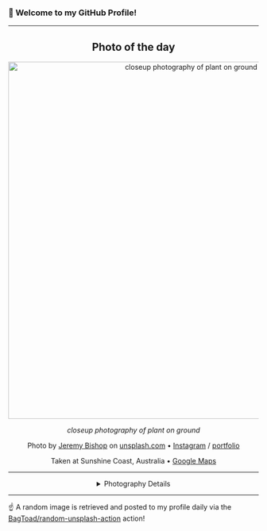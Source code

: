 ### 👋 Welcome to my GitHub Profile!

----
<div align="center">

## Photo of the day
  
  <a href="https://unsplash.com/photos/closeup-photography-of-plant-on-ground-vGjGvtSfys4"><img width="720" src="https://images.unsplash.com/photo-1458014854819-1a40aa70211c?crop=entropy&cs=tinysrgb&fit=max&fm=jpg&ixid=M3w1OTQ0OTd8MHwxfHJhbmRvbXx8fHx8fHx8fDE3MjE4MDEyOTF8&ixlib=rb-4.0.3&q=80&w=1080" alt="closeup photography of plant on ground"></a>
  
  <em>closeup photography of plant on ground</em>
  
  <em></em>

  Photo by [Jeremy Bishop](https://www.jeremybishopphotography.com) on [unsplash.com](https://unsplash.com/) • [Instagram](https://instagram.com/stillbish) / [portfolio](https://www.jeremybishopphotography.com)
  
  Taken at Sunshine Coast, Australia • [Google Maps](https://www.google.com/maps/search/?api=1&query=-26.6559759,153.0918365)
  
  ---
  
<details>
<summary>Photography Details</summary>
  
| Parameter     | Value |
| ------------- | ----- |
| Camera Model  | Canon EOS 7D |
| Exposure Time | 1/40 |
| Aperture      | 1.8 |
| Focal Length  | 50.0 |
| ISO           | 800 |
| Location      | Sunshine Coast, Australia (Australia) |
| Coordinates   | Latitude -26.6559759, Longitude 153.0918365 |

</details>

</div>

----

☝️ A random image is retrieved and posted to my profile daily via the [BagToad/random-unsplash-action](https://github.com/BagToad/random-unsplash-action) action!
